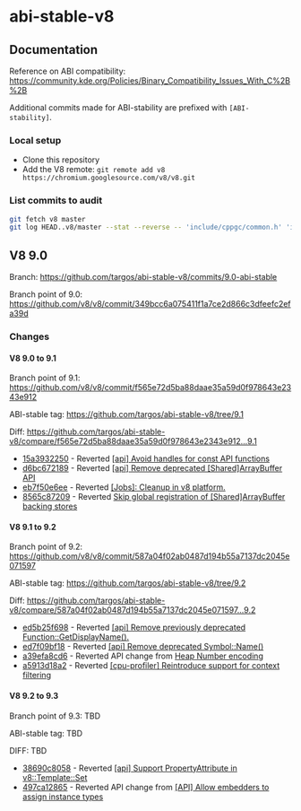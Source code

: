 # abi-stable-v8

## Documentation

Reference on ABI compatibility: https://community.kde.org/Policies/Binary_Compatibility_Issues_With_C%2B%2B

Additional commits made for ABI-stability are prefixed with `[ABI-stability]`.

### Local setup

- Clone this repository
- Add the V8 remote: `git remote add v8 https://chromium.googlesource.com/v8/v8.git`

### List commits to audit

```bash
git fetch v8 master
git log HEAD..v8/master --stat --reverse -- 'include/cppgc/common.h' 'include/v8.h' 'include/v8-internal.h' 'include/v8-platform.h' 'include/v8-profiler.h' 'include/v8-version.h' 'include/v8config.h'
```

## V8 9.0

Branch: https://github.com/targos/abi-stable-v8/commits/9.0-abi-stable

Branch point of 9.0: https://github.com/v8/v8/commit/349bcc6a075411f1a7ce2d866c3dfeefc2efa39d

### Changes

#### V8 9.0 to 9.1

Branch point of 9.1: https://github.com/v8/v8/commit/f565e72d5ba88daae35a59d0f978643e2343e912

ABI-stable tag: https://github.com/targos/abi-stable-v8/tree/9.1

Diff: https://github.com/targos/abi-stable-v8/compare/f565e72d5ba88daae35a59d0f978643e2343e912...9.1

- [15a3932250](https://github.com/targos/abi-stable-v8/commit/15a39322507b9bb8c0f6aabc5814c2d87ede2f62) - Reverted [[api] Avoid handles for const API functions](https://github.com/v8/v8/commit/aee471b2ff5b1a9e622426454885b748d226535b)
- [d6bc672189](https://github.com/targos/abi-stable-v8/commit/d6bc67218954f2e7d691316f9518ae598bdb6483) - Reverted [[api] Remove deprecated [Shared]ArrayBuffer API](https://github.com/v8/v8/commit/578f6be77fc5d8af975005c2baf918e7225abb62)
- [eb7f50e6ee](https://github.com/targos/abi-stable-v8/commit/eb7f50e6eebbfebfa7997f45b480b093bf8d46bc) - Reverted [[Jobs]: Cleanup in v8 platform.](https://github.com/v8/v8/commit/baf2b088dd9f585aa597459f30d71431171666e2)
- [8565c87209](https://github.com/targos/abi-stable-v8/commit/8565c87209ba74a2bf0190f00ddc76b63079a93e) - Reverted [Skip global registration of [Shared]ArrayBuffer backing stores](https://github.com/v8/v8/commit/fcdf35e6d70d51699ece063e25dc705e80673308)

#### V8 9.1 to 9.2

Branch point of 9.2: https://github.com/v8/v8/commit/587a04f02ab0487d194b55a7137dc2045e071597

ABI-stable tag: https://github.com/targos/abi-stable-v8/tree/9.2

Diff: https://github.com/targos/abi-stable-v8/compare/587a04f02ab0487d194b55a7137dc2045e071597...9.2

- [ed5b25f698](https://github.com/targos/abi-stable-v8/commit/ed5b25f6986a32df20fe0fb99ab79e11dd7f82e1) - Reverted [[api] Remove previously deprecated Function::GetDisplayName().](https://github.com/v8/v8/commit/6165fef8cc9dde52973e54c915e6905221b3f8fb)
- [ed7f09bf18](https://github.com/targos/abi-stable-v8/commit/ed7f09bf181d596376cdc84c724547e0e485c5a2) - Reverted [[api] Remove deprecated Symbol::Name()](https://github.com/v8/v8/commit/bbc72ef6c7d6d8e2c4dd074d7713e5c841003163)
- [a39efa8cd6](https://github.com/targos/abi-stable-v8/commit/a39efa8cd6bd5b864e56ad76c5dc89231d5e9f30) - Reverted API change from [Heap Number encoding](https://github.com/v8/v8/commit/7f52e4f92d3d3ded9a1701ee2f93966075ae5004)
- [a5913d18a2](https://github.com/targos/abi-stable-v8/commit/a5913d18a29bf04101a11d9afd3fc4d650196669) - Reverted [[cpu-profiler] Reintroduce support for context filtering](https://github.com/v8/v8/commit/0aacfb2a6ecbeda1d1d97ca113afd8253a1b9670)

#### V8 9.2 to 9.3

Branch point of 9.3: TBD

ABI-stable tag: TBD

DIFF: TBD

- [38690c8058](https://github.com/targos/abi-stable-v8/commit/38690c80588466d71c5e6d6cbb758808c9eb2123) - Reverted [[api] Support PropertyAttribute in v8::Template::Set](https://github.com/v8/v8/commit/22a32f11f7a39e4a73105608a51ebab0ad97960f)
- [497ca12865](https://github.com/targos/abi-stable-v8/commit/497ca12865434cf30a7dc52de7dfbb67d1aeb649) - Reverted API change from [[API] Allow embedders to assign instance types](https://github.com/v8/v8/commit/5f82dbbe534635a8b1e93f27e8fd7e68c0eaf291)
